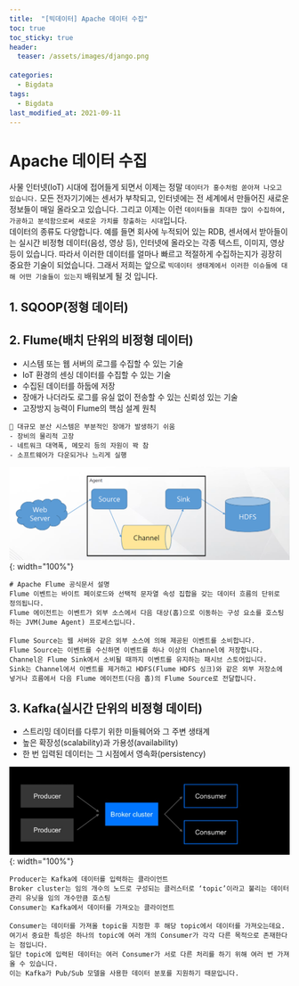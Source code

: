 ```yaml
---
title:  "[빅데이터] Apache 데이터 수집"
toc: true
toc_sticky: true
header:
  teaser: /assets/images/django.png

categories:
  - Bigdata
tags:
  - Bigdata
last_modified_at: 2021-09-11
---  
```


# Apache 데이터 수집  

사물 인터넷(IoT) 시대에 접어들게 되면서 이제는 정말 `데이터가 홍수처럼 쏟아져 나오고 있습니다.` 모든 전자기기에는 센서가 부착되고, 인터넷에는 전 세계에서 만들어진 새로운 정보들이 매일 올라오고 있습니다. 그리고 이제는 이런 `데이터들을 최대한 많이 수집하여, 가공하고 분석함으로써 새로운 가치를 창출하는 시대`입니다.  
데이터의 종류도 다양합니다. 예를 들면 회사에 누적되어 있는 RDB, 센서에서 받아들이는 실시간 비정형 데이터(음성, 영상 등), 인터넷에 올라오는 각종 텍스트, 이미지, 영상 등이 있습니다. 따라서 이러한 데이터를 얼마나 빠르고 적절하게 수집하는지가 굉장히 중요한 기술이 되었습니다. 그래서 저희는 앞으로 `빅데이터 생태계에서 이러한 이슈들에 대해 어떤 기술들이 있는지` 배워보게 될 것 입니다.  

## 1. SQOOP(정형 데이터)

## 2. Flume(배치 단위의 비정형 데이터)  

- 시스템 또는 웹 서버의 로그를 수집할 수 있는 기술
- IoT 환경의 센싱 데이터를 수집할 수 있는 기술  
- 수집된 데이터를 하둡에 저장
- 장애가 나더라도 로그를 유실 없이 전송할 수 있는 신뢰성 있는 기술  
- 고장방지 능력이 Flume의 핵심 설계 원칙  

```
🔔 대규모 분산 시스템은 부분적인 장애가 발생하기 쉬움
- 장비의 물리적 고장
- 네트워크 대역폭, 메모리 등의 자원이 꽉 참
- 소프트웨어가 다운되거나 느리게 실행
```

![](/assets/images/bigdata_5.png){: width="100%"}  

```
# Apache Flume 공식문서 설명
Flume 이벤트는 바이트 페이로드와 선택적 문자열 속성 집합을 갖는 데이터 흐름의 단위로 정의됩니다.  
Flume 에이전트는 이벤트가 외부 소스에서 다음 대상(홉)으로 이동하는 구성 요소를 호스팅하는 JVM(Jume Agent) 프로세스입니다.  

Flume Source는 웹 서버와 같은 외부 소스에 의해 제공된 이벤트를 소비합니다.  
Flume Source는 이벤트를 수신하면 이벤트를 하나 이상의 Channel에 저장합니다. Channel은 Flume Sink에서 소비될 때까지 이벤트를 유지하는 패시브 스토어입니다.  
Sink는 Channel에서 이벤트를 제거하고 HDFS(Flume HDFS 싱크)와 같은 외부 저장소에 넣거나 흐름에서 다음 Flume 에이전트(다음 홉)의 Flume Source로 전달합니다.  
```

## 3. Kafka(실시간 단위의 비정형 데이터)

- 스트리밍 데이터를 다루기 위한 미들웨어와 그 주변 생태계
- 높은 확장성(scalability)과 가용성(availability)
- 한 번 입력된 데이터는 그 시점에서 영속화(persistency)  

![](/assets/images/kafka_1.png){: width="100%"}  

```
Producer는 Kafka에 데이터를 입력하는 클라이언트  
Broker cluster는 임의 개수의 노드로 구성되는 클러스터로 ‘topic’이라고 불리는 데이터 관리 유닛을 임의 개수만큼 호스팅  
Consumer는 Kafka에서 데이터를 가져오는 클라이언트  

Consumer는 데이터를 가져올 topic을 지정한 후 해당 topic에서 데이터를 가져오는데요.  
여기서 중요한 특성은 하나의 topic에 여러 개의 Consumer가 각각 다른 목적으로 존재한다는 점입니다.  
일단 topic에 입력된 데이터는 여러 Consumer가 서로 다른 처리를 하기 위해 여러 번 가져올 수 있습니다.  
이는 Kafka가 Pub/Sub 모델을 사용한 데이터 분포를 지원하기 때문입니다.
```